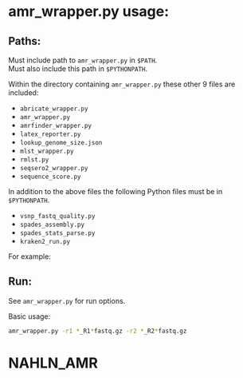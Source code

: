 # amr_wrapper.py usage:

## Paths:

Must include path to `amr_wrapper.py` in `$PATH`.<br>
Must also include this path in `$PYTHONPATH`.

Within the directory containing `amr_wrapper.py` these other 9 files are included:

- `abricate_wrapper.py`
- `amr_wrapper.py`
- `amrfinder_wrapper.py`
- `latex_reporter.py`
- `lookup_genome_size.json`
- `mlst_wrapper.py`
- `rmlst.py`
- `seqsero2_wrapper.py`
- `sequence_score.py`

In addition to the above files the following Python files must be in `$PYTHONPATH`.

- `vsnp_fastq_quality.py`
- `spades_assembly.py`
- `spades_stats_parse.py`
- `kraken2_run.py`

For example:


## Run:

See `amr_wrapper.py` for run options.

Basic usage:

```zsh
amr_wrapper.py -r1 *_R1*fastq.gz -r2 *_R2*fastq.gz
```

# NAHLN_AMR
